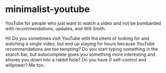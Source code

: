 # minimalist-youtube
YouTube for people who just want to watch a video and not be bombarded with recommendations, updates, and Will Smith.

Hi! Do you sometimes visit YouTube with the intent of looking for and watching a single video, but end up staying for hours because YouTube recommendations are too tempting? Do you start typing something in the search bar, but autocomplete gives you something more interesting and shoves you down into a rabbit hole? Do you have 0 self-control and willpower? Me too. 
